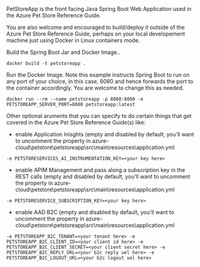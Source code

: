 PetStoreApp is the front facing Java Spring Boot Web Application used in the Azure Pet Store Reference Guide.

You are also welcome and encouraged to build/deploy it outside of the Azure Pet Store Reference Guide, perhaps on your local developement machine just using Docker in Linux containers mode.

Build the Spring Boot Jar and Docker Image..

```docker build -t petstoreapp .```

Run the Docker Image. Note this example instructs Spring Boot to run on any port of your choice, in this case, 8080 and hence forwards the port to the container accordingly. You are welcome to change this as needed.

```docker run --rm --name petstoreapp -p 8080:8080 -e PETSTOREAPP_SERVER_PORT=8080 petstoreapp:latest```

Other optional aruments that you can specify to do certain things that get covered in the Azure Pet Store Reference Guide(s) like:

- enable Application Inisghts (empty and disabled by default, you'll want to uncomment the property in azure-cloud\petstore\petstoreapp\src\main\resources\application.yml

```-e PETSTORESERVICES_AI_INSTRUMENTATION_KEY=<your key here>```

- enable APIM Management and pass along a subscription key in the REST calls (empty and disabled by default, you'll want to uncomment the property in azure-cloud\petstore\petstoreapp\src\main\resources\application.yml

```-e PETSTORESERVICE_SUBSCRIPTION_KEY=<your key here>```

- enable AAD B2C (empty and disabled by default, you'll want to uncomment the property in azure-cloud\petstore\petstoreapp\src\main\resources\application.yml

```-e PETSTOREAPP_B2C_TENANT=<your tenant here> -e PETSTOREAPP_B2C_CLIENT_ID=<your client id here> -e PETSTOREAPP_B2C_CLIENT_SECRET=<your client secret here> -e PETSTOREAPP_B2C_REPLY_URL=<your b2c reply uel here> -e PETSTOREAPP_B2C_LOGOUT_URL=<your b2c logout uel here>```
